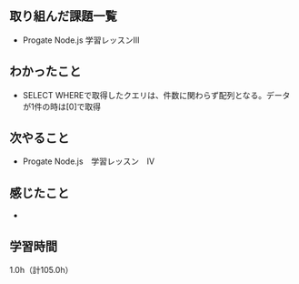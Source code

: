 ## 取り組んだ課題一覧
- Progate Node.js 学習レッスンIII

## わかったこと
- SELECT WHEREで取得したクエリは、件数に関わらず配列となる。データが1件の時は[0]で取得

## 次やること
- Progate Node.js　学習レッスン　IV

## 感じたこと
- 

## 学習時間
1.0h（計105.0h）
